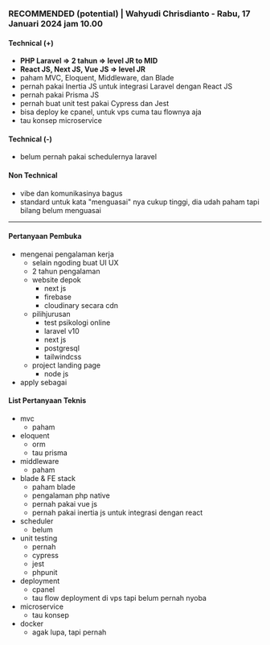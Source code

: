 ### **RECOMMENDED (potential)** | Wahyudi Chrisdianto - Rabu, 17 Januari 2024 jam 10.00

#### Technical (+) 

- **PHP Laravel => 2 tahun => level JR to MID**  
- **React JS, Next JS, Vue JS => level JR**
- paham MVC, Eloquent, Middleware, dan Blade
- pernah pakai Inertia JS untuk integrasi Laravel dengan React JS
- pernah pakai Prisma JS
- pernah buat unit test pakai Cypress dan Jest
- bisa deploy ke cpanel, untuk vps cuma tau flownya aja
- tau konsep microservice

#### Technical (-)  

- belum pernah pakai schedulernya laravel

#### Non Technical  

- vibe dan komunikasinya bagus
- standard untuk kata "menguasai" nya cukup tinggi, dia udah paham tapi bilang belum menguasai

---

#### Pertanyaan Pembuka

- mengenai pengalaman kerja  
	- selain ngoding buat UI UX
	- 2 tahun pengalaman
	- website depok
		- next js
		- firebase
		- cloudinary secara cdn
	- pilihjurusan
		- test psikologi online
		- laravel v10
		- next js
		- postgresql
		- tailwindcss
	- project landing page
		- node js
- apply sebagai


#### List Pertanyaan Teknis

- mvc
	- paham
- eloquent
	- orm
	- tau prisma
- middleware
	- paham
- blade & FE stack
	- paham blade
	- pengalaman php native
	- pernah pakai vue js
	- pernah pakai inertia js untuk integrasi dengan react
- scheduler
	- belum
- unit testing
	- pernah
	- cypress
	- jest
	- phpunit
- deployment
	- cpanel
	- tau flow deployment di vps tapi belum pernah nyoba
- microservice
	- tau konsep
- docker
	- agak lupa, tapi pernah